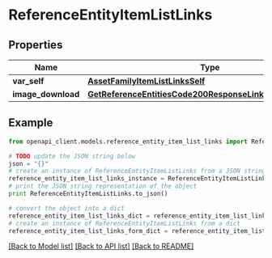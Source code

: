 # ReferenceEntityItemListLinks


## Properties
Name | Type | Description | Notes
------------ | ------------- | ------------- | -------------
**var_self** | [**AssetFamilyItemListLinksSelf**](AssetFamilyItemListLinksSelf.md) |  | [optional] 
**image_download** | [**GetReferenceEntitiesCode200ResponseLinksImageDownload**](GetReferenceEntitiesCode200ResponseLinksImageDownload.md) |  | [optional] 

## Example

```python
from openapi_client.models.reference_entity_item_list_links import ReferenceEntityItemListLinks

# TODO update the JSON string below
json = "{}"
# create an instance of ReferenceEntityItemListLinks from a JSON string
reference_entity_item_list_links_instance = ReferenceEntityItemListLinks.from_json(json)
# print the JSON string representation of the object
print ReferenceEntityItemListLinks.to_json()

# convert the object into a dict
reference_entity_item_list_links_dict = reference_entity_item_list_links_instance.to_dict()
# create an instance of ReferenceEntityItemListLinks from a dict
reference_entity_item_list_links_form_dict = reference_entity_item_list_links.from_dict(reference_entity_item_list_links_dict)
```
[[Back to Model list]](../README.md#documentation-for-models) [[Back to API list]](../README.md#documentation-for-api-endpoints) [[Back to README]](../README.md)


